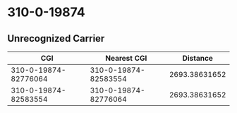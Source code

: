 # 310-0-19874
## Unrecognized Carrier


| CGI | Nearest CGI | Distance |
|-----|-------------|----------|
| 310-0-19874-82776064 | 310-0-19874-82583554 | 2693.38631652 |
| 310-0-19874-82583554 | 310-0-19874-82776064 | 2693.38631652 |
